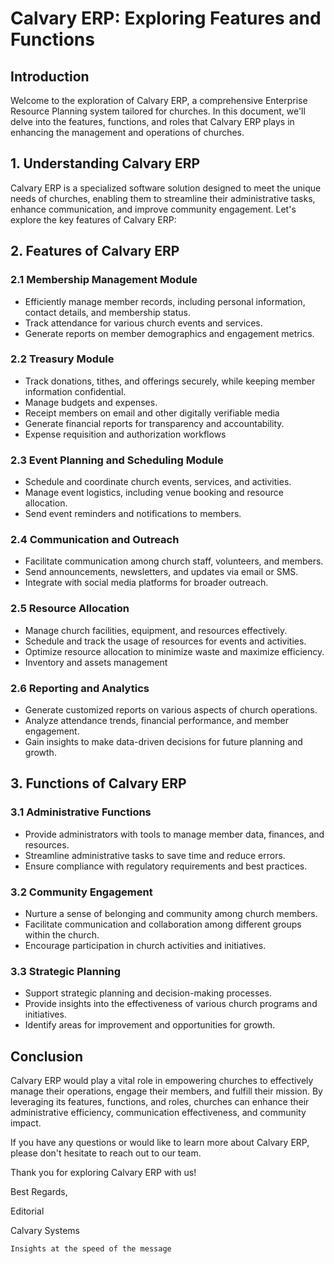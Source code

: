 # Calvary ERP: Exploring Features and Functions

## Introduction

Welcome to the exploration of Calvary ERP, a comprehensive Enterprise Resource Planning system tailored for churches. 
In this document, we'll delve into the features, functions, and roles that Calvary ERP plays in enhancing the 
management and operations of churches.

## 1. Understanding Calvary ERP

Calvary ERP is a specialized software solution designed to meet the unique needs of churches, enabling them 
to streamline their administrative tasks, enhance communication, and improve community engagement. 
Let's explore the key features of Calvary ERP:

## 2. Features of Calvary ERP

### 2.1 Membership Management Module
- Efficiently manage member records, including personal information, contact details, and membership status.
- Track attendance for various church events and services.
- Generate reports on member demographics and engagement metrics.

### 2.2 Treasury Module
- Track donations, tithes, and offerings securely, while keeping member information confidential.
- Manage budgets and expenses.
- Receipt members on email and other digitally verifiable media
- Generate financial reports for transparency and accountability.
- Expense requisition and authorization workflows

### 2.3 Event Planning and Scheduling Module
- Schedule and coordinate church events, services, and activities.
- Manage event logistics, including venue booking and resource allocation.
- Send event reminders and notifications to members.

### 2.4 Communication and Outreach
- Facilitate communication among church staff, volunteers, and members.
- Send announcements, newsletters, and updates via email or SMS.
- Integrate with social media platforms for broader outreach.

### 2.5 Resource Allocation
- Manage church facilities, equipment, and resources effectively.
- Schedule and track the usage of resources for events and activities.
- Optimize resource allocation to minimize waste and maximize efficiency.
- Inventory and assets management

### 2.6 Reporting and Analytics
- Generate customized reports on various aspects of church operations.
- Analyze attendance trends, financial performance, and member engagement.
- Gain insights to make data-driven decisions for future planning and growth.

## 3. Functions of Calvary ERP

### 3.1 Administrative Functions
- Provide administrators with tools to manage member data, finances, and resources.
- Streamline administrative tasks to save time and reduce errors.
- Ensure compliance with regulatory requirements and best practices.

### 3.2 Community Engagement
- Nurture a sense of belonging and community among church members.
- Facilitate communication and collaboration among different groups within the church.
- Encourage participation in church activities and initiatives.

### 3.3 Strategic Planning
- Support strategic planning and decision-making processes.
- Provide insights into the effectiveness of various church programs and initiatives.
- Identify areas for improvement and opportunities for growth.


## Conclusion

Calvary ERP would play a vital role in empowering churches to effectively manage their operations, engage their members, and fulfill their mission.
By leveraging its features, functions, and roles, churches can enhance their administrative efficiency, communication effectiveness, and community impact.

If you have any questions or would like to learn more about Calvary ERP, please don't hesitate to reach out to our team.

Thank you for exploring Calvary ERP with us!

Best Regards,

Editorial

Calvary Systems

```Insights at the speed of the message```
